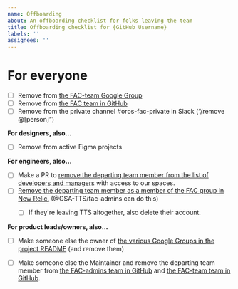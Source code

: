 ```yaml
---
name: Offboarding
about: An offboarding checklist for folks leaving the team
title: Offboarding checklist for {GitHub Username}
labels: ''
assignees: ''
---
```


# For everyone

- [ ] Remove from [the FAC-team Google Group](https://groups.google.com/a/gsa.gov/g/fac-team/members)
- [ ] Remove from [the FAC team in GitHub](https://github.com/orgs/GSA-TTS/teams/fac-team/members)
- [ ] Remove from the private channel #oros-fac-private in Slack (“/remove @[person]”)

**For designers, also...**

- [ ] Remove from active Figma projects

**For engineers, also...**

- [ ] Make a PR to [remove the departing team member from the list of developers and managers](https://github.com/GSA-TTS/FAC/tree/main/terraform/meta/config.tf) with access to our spaces.
- [ ] [Remove the departing team member as a member of the FAC group in New Relic.](https://one.newrelic.com/admin-portal/organizations/users-list) (@GSA-TTS/fac-admins can do this)
    - [ ] If they're leaving TTS altogether, also delete their account. 


**For product leads/owners, also...**

- [ ] Make someone else the owner of [the various Google Groups in the project README](https://docs.google.com/document/d/1g8nYqYS_ifFlZB-DBgfeSoJRMB__EqWsmLnacyk-bDI/edit#heading=h.81zynabayrrg) (and remove them)
- [ ] Make someone else the Maintainer and remove the departing team member from [the FAC-admins team in GitHub](https://github.com/orgs/GSA-TTS/teams/fac-admins/members) and [the FAC-team team in GitHub](https://github.com/orgs/GSA-TTS/teams/fac-team/members).

